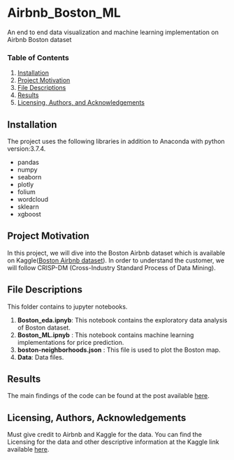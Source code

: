 # Airbnb_Boston_ML
An end to end data visualization and machine learning implementation on Airbnb Boston dataset

### Table of Contents

1. [Installation](#installation)
2. [Project Motivation](#motivation)
3. [File Descriptions](#files)
4. [Results](#results)
5. [Licensing, Authors, and Acknowledgements](#licensing)

## Installation <a name="installation"></a>
The project uses the following libraries in addition to Anaconda with python version:3.7.4.
- pandas
- numpy
- seaborn
- plotly
- folium
- wordcloud
- sklearn
- xgboost
## Project Motivation <a name="motivation"></a>
In this project, we will dive into the Boston Airbnb dataset which is available on Kaggle([Boston Airbnb dataset](https://www.kaggle.com/airbnb/boston)). In order to understand the customer, we will follow CRISP-DM (Cross-Industry Standard Process of Data Mining).

## File Descriptions <a name="files"></a>
This folder contains to jupyter notebooks.
1. **Boston_eda.ipnyb**: This notebook contains the exploratory data analysis of Boston dataset.
2. **Boston_ML.ipnyb** : This notebook contains machine learning implementations for price prediction.
3. **boston-neighborhoods.json** : This file is used to plot the Boston map.
4. **Data**: Data files.

## Results <a name="results"></a>
The main findings of the code can be found at the post available [here]().
## Licensing, Authors, Acknowledgements <a name="licensing"></a>
Must give credit to Airbnb and Kaggle for the data. You can find the Licensing for the data and other descriptive information at the Kaggle link available [here](https://www.kaggle.com/airbnb/boston).
